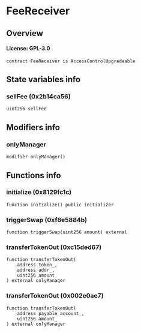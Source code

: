 # FeeReceiver

## Overview

#### License: GPL-3.0

```solidity
contract FeeReceiver is AccessControlUpgradeable
```


## State variables info

### sellFee (0x2b14ca56)

```solidity
uint256 sellFee
```


## Modifiers info

### onlyManager

```solidity
modifier onlyManager()
```


## Functions info

### initialize (0x8129fc1c)

```solidity
function initialize() public initializer
```


### triggerSwap (0xf8e5884b)

```solidity
function triggerSwap(uint256 amount) external
```


### transferTokenOut (0xc15ded67)

```solidity
function transferTokenOut(
    address token_,
    address addr_,
    uint256 amount
) external onlyManager
```


### transferTokenOut (0x002e0ae7)

```solidity
function transferTokenOut(
    address payable account_,
    uint256 amount_
) external onlyManager
```

